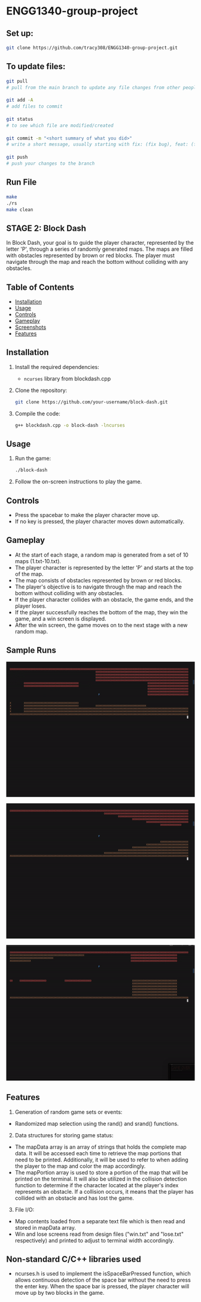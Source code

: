 # ENGG1340-group-project

## Set up:
```bash
git clone https://github.com/tracy308/ENGG1340-group-project.git
```

## To update files:
``` bash
git pull 
# pull from the main branch to update any file changes from other people

git add -A
# add files to commit

git status
# to see which file are modified/created

git commit -m "<short summary of what you did>"
# write a short message, usually starting with fix: (fix bug), feat: (feature), etc.

git push
# push your changes to the branch
```

## Run File
``` bash
make
./rs
make clean
```

## STAGE 2: Block Dash

In Block Dash, your goal is to guide the player character, represented by the letter 'P', through a series of randomly generated maps. The maps are filled with obstacles represented by brown or red blocks. The player must navigate through the map and reach the bottom without colliding with any obstacles. 

## Table of Contents

- [Installation](#installation)
- [Usage](#usage)
- [Controls](#controls)
- [Gameplay](#gameplay)
- [Screenshots](#screenshots)
- [Features](#features)

## Installation

1. Install the required dependencies:
   - `ncurses` library from blockdash.cpp

2. Clone the repository:

   ```bash
   git clone https://github.com/your-username/block-dash.git
   ```

3. Compile the code:

   ```bash
   g++ blockdash.cpp -o block-dash -lncurses
   ```

## Usage

1. Run the game:

   ```bash
   ./block-dash
   ```

2. Follow the on-screen instructions to play the game.

## Controls

- Press the spacebar to make the player character move up.
- If no key is pressed, the player character moves down automatically.

## Gameplay

- At the start of each stage, a random map is generated from a set of 10 maps (1.txt-10.txt).
- The player character is represented by the letter 'P' and starts at the top of the map.
- The map consists of obstacles represented by brown or red blocks.
- The player's objective is to navigate through the map and reach the bottom without colliding with any obstacles.
- If the player character collides with an obstacle, the game ends, and the player loses.
- If the player successfully reaches the bottom of the map, they win the game, and a win screen is displayed.
- After the win screen, the game moves on to the next stage with a new random map.

## Sample Runs
![Sample 1](gifsamples/blockdash_sample1.GIF)

![Sample 2](gifsamples/blockdash_sample2.GIF)

![Sample 3](gifsamples/blockdash_sample3.GIF)

## Features 
1. Generation of random game sets or events:
  - Randomized map selection using the rand() and srand() functions.
2. Data structures for storing game status:
  - The mapData array is an array of strings that holds the complete map data. It will be accessed each time to retrieve the map portions that need to be printed. Additionally, it will be used to refer to when adding the player to the map and color the map accordingly.
  - The mapPortion array is used to store a portion of the map that will be printed on the terminal. It will also be utilized in the collision detection function to determine if the character located at the player's index represents an obstacle. If a collision occurs, it means that the player has collided with an obstacle and has lost the game.
3. File I/O:
  - Map contents loaded from a separate text file which is then read and stored in mapData array. 
  - Win and lose screens read from design files ("win.txt" and "lose.txt" respectively) and printed to adjust to terminal width accordingly.

## Non-standard C/C++ libraries used
- ncurses.h is used to implement the isSpaceBarPressed function, which allows continuous detection of the space bar without the need to press the enter key. When the space bar is pressed, the player character will move up by two blocks in the game.

